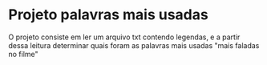 <h1>Projeto  palavras mais usadas</h1>
<p>O projeto consiste em ler um arquivo txt contendo legendas, e a partir dessa leitura determinar quais foram as palavras mais usadas "mais faladas no filme"</p>
